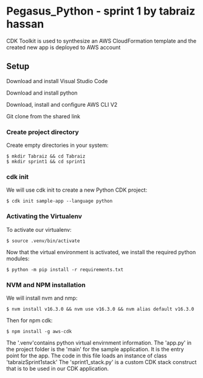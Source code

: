 # Pegasus_Python - sprint 1 by tabraiz hassan
CDK Toolkit is used to synthesize an AWS CloudFormation template and the created new app is deployed to AWS account 

## Setup

Download and install Visual Studio Code

Download and install python 

Download, install and configure AWS CLI V2

Git clone from the shared link


### Create project directory

Create empty directories in your system:

```
$ mkdir Tabraiz && cd Tabraiz
$ mkdir sprint1 && cd sprint1
```
### cdk init

We will use cdk init to create a new Python CDK project:
```
$ cdk init sample-app --language python
```
### Activating the Virtualenv

To activate our virtualenv:
```
$ source .venv/bin/activate
```

Now that the virtual environment is activated, we install the required python modules:
```
$ python -m pip install -r requirements.txt
```

### NVM and NPM installation

We will install nvm and nmp:
```
$ nvm install v16.3.0 && nvm use v16.3.0 && nvm alias default v16.3.0
```
Then for npm cdk:
```
$ npm install -g aws-cdk
```

The '.venv'contains python virtual envirnment information. The 'app.py' in the project folder is the 'main' for the sample application. It is the entry point for the app. The code in this file loads an instance of class 'tabraizSprint1stack'  The 'sprint1_stack.py' is a custom CDK stack construct that is to be used in our CDK application.


